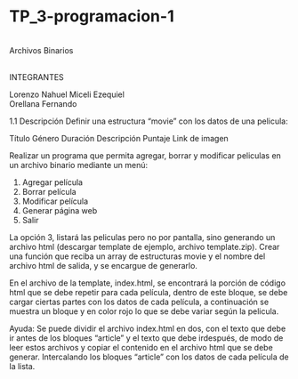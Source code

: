 # TP_3-programacion-1
<br>Archivos Binarios</br>

<br>INTEGRANTES</br>

Lorenzo Nahuel
Miceli Ezequiel
<br>Orellana Fernando</br>

1.1 Descripción
Definir una estructura “movie” con los datos de una pelicula: 

Título 
Género 
Duración 
Descripción 
Puntaje 
Link de imagen


Realizar un programa que permita agregar, borrar y modificar peliculas en un archivo binario
mediante un menú: 
1. Agregar película 
2. Borrar película 
3. Modificar película 
4. Generar página web 
5. Salir 


La opción 3, listará las peliculas pero no por pantalla, sino generando un archivo html
(descargar template de ejemplo, archivo template.zip). 
Crear una función que reciba un array de estructuras movie y el nombre del archivo html de
salida, y se encargue de generarlo.


En el archivo de la template, index.html, se encontrará la porción de código html que se debe
repetir para cada película, dentro de este bloque, se debe cargar ciertas partes con los datos
de cada película, a continuación se muestra un bloque y en color rojo lo que se debe variar
según la pelicula.   





 Ayuda: Se puede dividir el archivo index.html en dos, con el texto que debe ir antes de los
bloques “article” y el texto que debe irdespués, de modo de leer estos archivos y copiar el
contenido en el archivo html que se debe generar. Intercalando los bloques “article” con los
datos de cada película de la lista.
